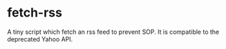 # fetch-rss
A tiny script which fetch an rss feed to prevent SOP. It is compatible to the deprecated Yahoo API.
